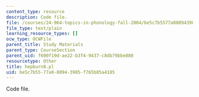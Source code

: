 ```yaml
---
content_type: resource
description: Code file.
file: /courses/24-964-topics-in-phonology-fall-2004/be5c7b5577a080943985f765b85a4185_hepburn8.pl
file_type: text/plain
learning_resource_types: []
ocw_type: OCWFile
parent_title: Study Materials
parent_type: CourseSection
parent_uid: f600f19d-ae22-b3f4-9437-c8db79bbe880
resourcetype: Other
title: hepburn8.pl
uid: be5c7b55-77a0-8094-3985-f765b85a4185
---
```

Code file.

